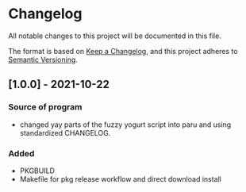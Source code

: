 # Changelog
All notable changes to this project will be documented in this file.

The format is based on [Keep a Changelog](https://keepachangelog.com/en/1.0.0/),
and this project adheres to [Semantic Versioning](https://semver.org/spec/v2.0.0.html).

## [1.0.0] - 2021-10-22
### Source of program
- changed yay parts of the fuzzy yogurt script into paru
  and using standardized CHANGELOG.
### Added
- PKGBUILD
- Makefile for pkg release workflow and direct download install
